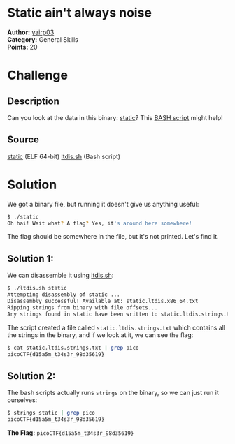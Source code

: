 # Static ain't always noise

**Author:** [yairp03](https://github.com/yairp03)  
**Category:** General Skills  
**Points:** 20

# Challenge

## Description

Can you look at the data in this binary: [static](./static)? This [BASH script](./ltdis.sh) might help!

## Source

[static](./static) (ELF 64-bit)
[ltdis.sh](./ltdis.sh) (Bash script)

# Solution

We got a binary file, but running it doesn't give us anything useful:

```bash
$ ./static
Oh hai! Wait what? A flag? Yes, it's around here somewhere!
```

The flag should be somewhere in the file, but it's not printed. Let's find it.

## Solution 1:

We can disassemble it using [ltdis.sh](./ltdis.sh):

```bash
$ ./ltdis.sh static
Attempting disassembly of static ...
Disassembly successful! Available at: static.ltdis.x86_64.txt
Ripping strings from binary with file offsets...
Any strings found in static have been written to static.ltdis.strings.txt with file offset
```

The script created a file called `static.ltdis.strings.txt` which contains all the strings in the binary, and if we look at it, we can see the flag:

```bash
$ cat static.ltdis.strings.txt | grep pico
picoCTF{d15a5m_t34s3r_98d35619}
```

## Solution 2:

The bash scripts actually runs `strings` on the binary, so we can just run it ourselves:

```bash
$ strings static | grep pico
picoCTF{d15a5m_t34s3r_98d35619}
```

**The Flag:** `picoCTF{d15a5m_t34s3r_98d35619}`

